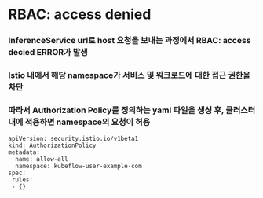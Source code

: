 # RBAC: access denied

### InferenceService url로 host 요청을 보내는 과정에서 RBAC: access decied ERROR가 발생
### Istio 내에서 해당 namespace가 서비스 및 워크로드에 대한 접근 권한을 차단
### 따라서 Authorization Policy를 정의하는 yaml 파일을 생성 후, 클러스터 내에 적용하면 namespace의 요청이 허용

    apiVersion: security.istio.io/v1beta1
    kind: AuthorizationPolicy
    metadata:
      name: allow-all
      namespace: kubeflow-user-example-com
    spec:
     rules:
     - {}

    
